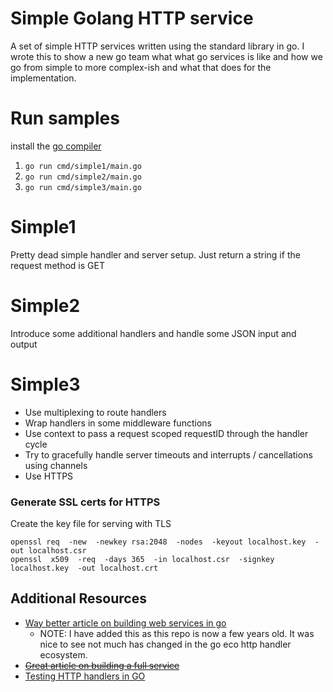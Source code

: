 # Simple Golang HTTP service

A set of simple HTTP services written using the standard library in go. I wrote this to show a new go team what what go services is like and how we go from simple to more complex-ish and what that does for the implementation.

Run samples
===========

install the [go compiler](https://golang.org)

1. `go run cmd/simple1/main.go`
2. `go run cmd/simple2/main.go`
3. `go run cmd/simple3/main.go`

Simple1
=======

Pretty dead simple handler and server setup. Just return a string if the request method is GET

Simple2
=======

Introduce some additional handlers and handle some JSON input and output

Simple3
=======

+ Use multiplexing to route handlers
+ Wrap handlers in some middleware functions
+ Use context to pass a request scoped requestID through the handler cycle
+ Try to gracefully handle server timeouts and interrupts / cancellations using channels
+ Use HTTPS

### Generate SSL certs for HTTPS

Create the key file for serving with TLS

```
openssl req  -new  -newkey rsa:2048  -nodes  -keyout localhost.key  -out localhost.csr
openssl  x509  -req  -days 365  -in localhost.csr  -signkey localhost.key  -out localhost.crt
```

## Additional Resources

+ [Way better article on building web services in go](https://grafana.com/blog/2024/02/09/how-i-write-http-services-in-go-after-13-years/)
  - NOTE: I have added this as this repo is now a few years old. It was nice to see not much has changed in the go eco http handler ecosystem.
+ [~~Great article on building a full service~~](https://medium.com/rungo/creating-a-simple-hello-world-http-server-in-go-31c7fd70466e)
+ [Testing HTTP handlers in GO](https://blog.questionable.services/article/testing-http-handlers-go/)

